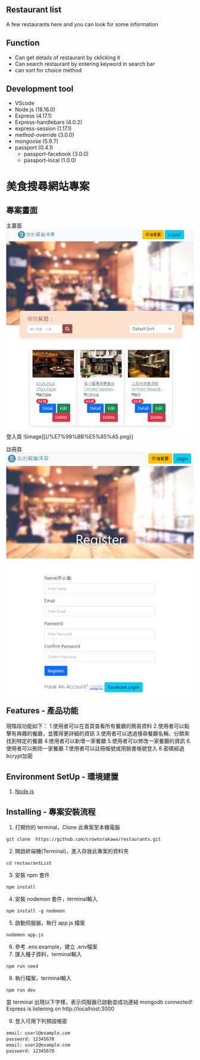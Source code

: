 Restaurant list
--
A few restaurants here and you can look for some information

Function 
--
* Can get details of restaurant by cklicking it
* Can search restaurant by entering keyword in search bar
* can sort for choice method


Development tool 
--
* VScode
* Node.js (18.16.0)
* Express (4.17.1)
* Express-handlebars (4.0.2)
* express-session (1.17.1)
* method-override (3.0.0)
* mongoose (5.9.7)
* passport (0.4.1)
    * passport-facebook (3.0.0)
    * passport-local (1.0.0)

# 美食搜尋網站專案

## 專案畫面
主畫面
![image](/%E8%8F%9C%E5%96%AE%E9%A6%96%E9%A0%81.png)
登入頁
![image][(/%E7%99%BB%E5%85%A5.png)]

註冊頁
![image](/%E8%A8%BB%E5%86%8A.png)

## Features - 產品功能

現階段功能如下：
    1.使用者可以在首頁查看所有餐廳的簡易資料
    2.使用者可以點擊有興趣的餐廳，並獲得更詳細的資訊
    3.使用者可以透過搜尋餐廳名稱、分類來找到特定的餐廳
    4.使用者可以新增一家餐廳
    5.使用者可以修改一家餐廳的資訊
    6.使用者可以刪除一家餐廳
    7.使用者可以註冊帳號或用臉書帳號登入
    8.密碼經過bcrypt加密

## Environment SetUp - 環境建置

1. [Node.js](https://nodejs.org/en/)

## Installing - 專案安裝流程

1. 打開你的 terminal，Clone 此專案至本機電腦

```
git clone  https://github.com/crowtorakawa/restaurants.git
```

2. 開啟終端機(Terminal)，進入存放此專案的資料夾

```
cd restaurantList
```

3. 安裝 npm 套件

```
npm install 
```

4. 安裝 nodemon 套件，terminal輸入
```
npm install -g nodemon
```

5. 啟動伺服器，執行 app.js 檔案

```
nodemon app.js
```

6. 參考 .env.example，建立 .env檔案
7. 匯入種子資料，terminal輸入
```
npm run seed
```
8. 執行檔案，terminal輸入
```
npm run dev
```
當 terminal 出現以下字樣，表示伺服器已啟動並成功連結
mongodb connected!
Express is listening on http://localhost:3000

9. 登入可用下列預設帳密
```
email: user1@example.com
password: 12345678
email: user2@example.com
password: 12345678
```

